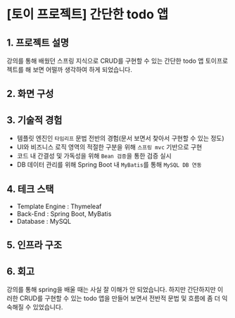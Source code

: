 # [토이 프로젝트] 간단한 todo 앱
 
## 1. 프로젝트 설명
 강의를 통해 배웠던 스프링 지식으로 CRUD를 구현할 수 있는 간단한 todo 앱 토이프로젝트를 해 보면 어떨까 생각하여 하게 되었습니다.


## 2. 화면 구성


## 3. 기술적 경험
 - 템플릿 엔진인 `타임리프` 문법 전반의 경험(문서 보면서 찾아서 구현할 수 있는 정도)
 - UI와 비즈니스 로직 영역의 적절한 구분을 위해 `스프링 mvc` 기반으로 구현
 - 코드 내 간결성 및 가독성을 위해 `Bean 검증`을 통한 검증 실시
 - DB 데이터 관리를 위해 Spring Boot 내 `MyBatis`를 통해 `MySQL DB 연동`


## 4. 테크 스택  
 - Template Engine : Thymeleaf
 - Back-End : Spring Boot, MyBatis
 - Database : MySQL


## 5. 인프라 구조


## 6. 회고
 강의를 통해 spring을 배울 때는 사실 잘 이해가 안 되었습니다. 하지만 간단하지만 이러한 CRUD를 구현할 수 있는 todo 앱을 만들어 보면서 전반적 문법 및 흐름에 좀 더 익숙해질 수 있었습니다.
